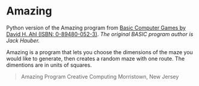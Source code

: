 # Amazing
Python version of the Amazing program from [Basic Computer Games by David H. Ahl (ISBN: 0-89480-052-3)](https://duckduckgo.com/?q=ISBN+0894800523&t=h_&ia=books). _The original BASIC program author is Jack Hauber._

Amazing is a program that lets you choose the dimensions of the maze you would like to generate, then creates a random maze with one route. The dimentions are in units of squares.

>Amazing Program
>Creative Computing  Morristown, New Jersey